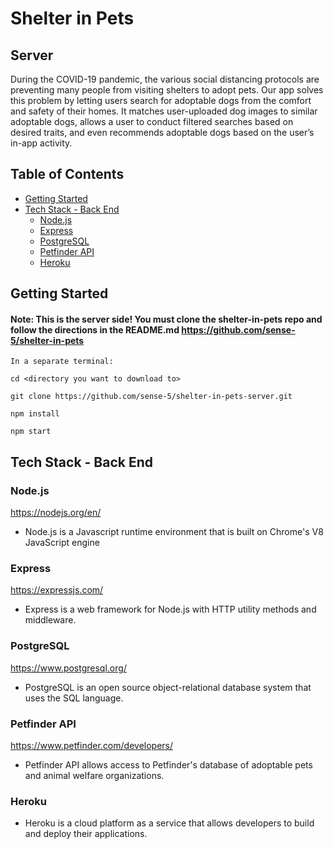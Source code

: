 # Shelter in Pets

## Server

During the COVID-19 pandemic, the various social distancing protocols are preventing many people from visiting shelters to adopt pets. Our app solves this problem by letting users search for adoptable dogs from the comfort and safety of their homes. It matches user-uploaded dog images to similar adoptable dogs, allows a user to conduct filtered searches based on desired traits, and even recommends adoptable dogs based on the user’s in-app activity.

## Table of Contents

* [Getting Started](#Getting-Started)
* [Tech Stack - Back End](#Tech-Stack---Back-End)
  * [Node.js](#Node.js)
  * [Express](#Express)
  * [PostgreSQL](#PostgreSQL)
  * [Petfinder API](#Petfinder-API)
  * [Heroku](#Heroku)

## Getting Started

#### Note: This is the server side! You must clone the shelter-in-pets repo and follow the directions in the README.md https://github.com/sense-5/shelter-in-pets

```
In a separate terminal:

cd <directory you want to download to>

git clone https://github.com/sense-5/shelter-in-pets-server.git

npm install

npm start
```

## Tech Stack - Back End

### Node.js

https://nodejs.org/en/

* Node.js is a Javascript runtime environment that is built on Chrome's V8 JavaScript engine

### Express

https://expressjs.com/

* Express is a web framework for Node.js with HTTP utility methods and middleware.

### PostgreSQL

https://www.postgresql.org/

* PostgreSQL is an open source object-relational database system that uses the SQL language.

### Petfinder API

https://www.petfinder.com/developers/

* Petfinder API allows access to Petfinder's database of adoptable pets and animal welfare organizations.

### Heroku

* Heroku is a cloud platform as a service that allows developers to build and deploy their applications.
